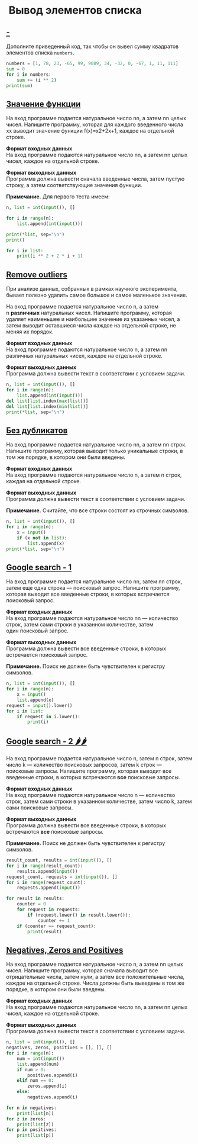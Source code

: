 #  Вывод элементов списка

## [-](https://stepik.org/lesson/328948/step/2?unit=312239)
Дополните приведенный код, так чтобы он вывел сумму квадратов элементов списка `numbers`.
```python
numbers = [1, 78, 23, -65, 99, 9089, 34, -32, 0, -67, 1, 11, 111]
sum = 0
for i in numbers:
    sum += (i ** 2)
print(sum)
```

## [Значение функции](https://stepik.org/lesson/328948/step/3?unit=312239)

На вход программе подается натуральное число nn, а затем nn целых чисел. Напишите программу, которая для каждого введенного числа xx выводит значение функции f(x)=x2+2x+1, каждое на отдельной строке.

**Формат входных данных**  
На вход программе подаются натуральное число nn, а затем nn целых чисел, каждое на отдельной строке.

**Формат выходных данных**  
Программа должна вывести сначала введенные числа, затем пустую строку, а затем соответствующие значения функции.

**Примечание.** Для первого теста имеем:

```python
n, list = int(input()), []

for i in range(n):
    list.append(int(input()))

print(*list, sep="\n")
print()

for i in list:
    print(i ** 2 + 2 * i + 1)
```

## [Remove outliers](https://stepik.org/lesson/328948/step/4?unit=312239)

При анализе данных, собранных в рамках научного эксперимента, бывает полезно удалить самое большое и самое маленькое значение.

На вход программе подается натуральное число n, а затем n **различных** натуральных чисел. Напишите программу, которая удаляет наименьшее и наибольшее значение из указанных чисел, а затем выводит оставшиеся числа каждое на отдельной строке, не меняя их порядок.

**Формат входных данных**  
На вход программе подаются натуральное число n, а затем nn различных натуральных чисел, каждое на отдельной строке.

**Формат выходных данных**  
Программа должна вывести текст в соответствии с условием задачи.

```python
n, list = int(input()), []
for i in range(n):
    list.append(int(input()))
del list[list.index(max(list))]
del list[list.index(min(list))]
print(*list, sep="\n")
```

## [Без дубликатов](https://stepik.org/lesson/328948/step/5?unit=312239)

На вход программе подается натуральное число nn, а затем nn строк. Напишите программу, которая выводит только уникальные строки, в том же порядке, в котором они были введены.

**Формат входных данных**  
На вход программе подаются натуральное число n, а затем n строк, каждая на отдельной строке.

**Формат выходных данных**  
Программа должна вывести текст в соответствии с условием задачи.

**Примечание.** Считайте, что все строки состоят из строчных символов.

```python
n, list = int(input()), []
for i in range(n):
    x = input()
    if (x not in list):
        list.append(x)
print(*list, sep="\n")
```

## [Google search - 1](https://stepik.org/lesson/328948/step/6?unit=312239)

На вход программе подается натуральное число nn, затем nn строк, затем еще одна строка — поисковый запрос. Напишите программу, которая выводит все введенные строки, в которых встречается поисковый запрос.

**Формат входных данных**  
На вход программе подаются натуральное число nn — количество строк, затем сами строки в указанном количестве, затем один поисковый запрос.

**Формат выходных данных**  
Программа должна вывести все введенные строки, в которых встречается поисковый запрос.

**Примечание.** Поиск не должен быть чувствителен к регистру символов.

```python
n, list = int(input()), []
for i in range(n):
    x = input()
    list.append(x)
request = input().lower()
for i in list:
    if request in i.lower():
        print(i)
```

## [Google search - 2 🌶️🌶️](https://stepik.org/lesson/328948/step/7?unit=312239)

На вход программе подается натуральное число n, затем n строк, затем число k — количество поисковых запросов, затем k строк — поисковые запросы. Напишите программу, которая выводит все введенные строки, в которых встречаются **все** поисковые запросы.

**Формат входных данных**  
На вход программе подаются натуральное число n — количество строк, затем сами строки в указанном количестве, затем число k, затем сами поисковые запросы.

**Формат выходных данных**  
Программа должна вывести все введенные строки, в которых встречаются **все** поисковые запросы.

**Примечание.** Поиск не должен быть чувствителен к регистру символов.

```python
result_count, results = int(input()), []
for i in range(result_count):
    results.append(input())
request_count, requests = int(input()), []
for i in range(request_count):
    requests.append(input())

for result in results:
    counter = 0
    for request in requests:
        if (request.lower() in result.lower()):
            counter += 1
    if (counter == request_count):
        print(result)
```

## [Negatives, Zeros and Positives](https://stepik.org/lesson/328948/step/8?unit=312239)

На вход программе подается натуральное число n, а затем nn целых чисел. Напишите программу, которая сначала выводит все отрицательные числа, затем нули, а затем все положительные числа, каждое на отдельной строке. Числа должны быть выведены в том же порядке, в котором они были введены.

**Формат входных данных**  
На вход программе подаются натуральное число nn, а затем nn целых чисел, каждое на отдельной строке.

**Формат выходных данных**  
Программа должна вывести текст в соответствии с условием задачи.

```python
n, list = int(input()), []
negatives, zeros, positives = [], [], []
for i in range(n):
    num = int(input())
    list.append(num)
    if num > 0:
        positives.append(i)
    elif num == 0:
        zeros.append(i)
    else:
        negatives.append(i)

for n in negatives:
    print(list[n])
for z in zeros:
    print(list[z])
for p in positives:
    print(list[p])
```

